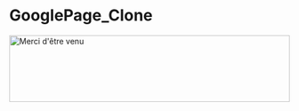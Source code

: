 # GooglePage_Clone

<img height="120" alt="Merci d'être venu" width="100%" src="https://raw.githubusercontent.com/BrunnerLivio/brunnerlivio/master/images/marquee.svg" />
